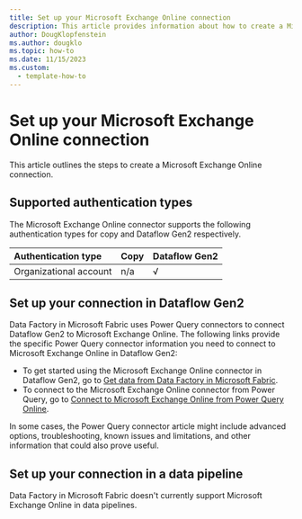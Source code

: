 ```yaml
---
title: Set up your Microsoft Exchange Online connection
description: This article provides information about how to create a Microsoft Exchange Online connection in Microsoft Fabric.
author: DougKlopfenstein
ms.author: dougklo
ms.topic: how-to
ms.date: 11/15/2023
ms.custom:
  - template-how-to
---
```


# Set up your Microsoft Exchange Online connection

This article outlines the steps to create a Microsoft Exchange Online connection.


## Supported authentication types

The Microsoft Exchange Online connector supports the following authentication types for copy and Dataflow Gen2 respectively.  

|Authentication type |Copy |Dataflow Gen2 |
|:---|:---|:---|
|Organizational account| n/a | √ |

## Set up your connection in Dataflow Gen2

Data Factory in Microsoft Fabric uses Power Query connectors to connect Dataflow Gen2 to Microsoft Exchange Online. The following links provide the specific Power Query connector information you need to connect to Microsoft Exchange Online in Dataflow Gen2:

- To get started using the Microsoft Exchange Online connector in Dataflow Gen2, go to [Get data from Data Factory in Microsoft Fabric](/power-query/where-to-get-data#get-data-from-data-factory-in-microsoft-fabric-preview).
- To connect to the Microsoft Exchange Online connector from Power Query, go to [Connect to Microsoft Exchange Online from Power Query Online](/power-query/connectors/microsoft-exchange-online#connect-to-microsoft-exchange-online-from-power-query-online).

In some cases, the Power Query connector article might include advanced options, troubleshooting, known issues and limitations, and other information that could also prove useful.

## Set up your connection in a data pipeline

Data Factory in Microsoft Fabric doesn't currently support Microsoft Exchange Online in data pipelines.
